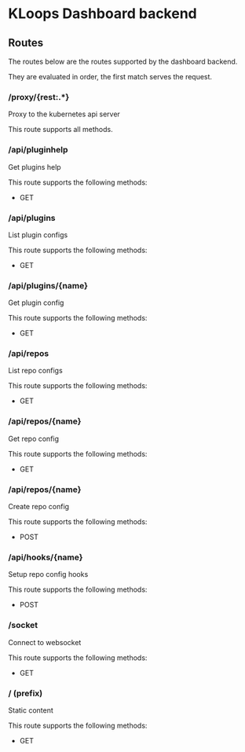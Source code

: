 
# KLoops Dashboard backend

## Routes

The routes below are the routes supported by the dashboard backend.

They are evaluated in order, the first match serves the request.

### /proxy/{rest:.*}

Proxy to the kubernetes api server

This route supports all methods.

### /api/pluginhelp

Get plugins help

This route supports the following methods:

- GET


### /api/plugins

List plugin configs

This route supports the following methods:

- GET


### /api/plugins/{name}

Get plugin config

This route supports the following methods:

- GET


### /api/repos

List repo configs

This route supports the following methods:

- GET


### /api/repos/{name}

Get repo config

This route supports the following methods:

- GET


### /api/repos/{name}

Create repo config

This route supports the following methods:

- POST


### /api/hooks/{name}

Setup repo config hooks

This route supports the following methods:

- POST


### /socket

Connect to websocket

This route supports the following methods:

- GET


### / (prefix)

Static content

This route supports the following methods:

- GET

